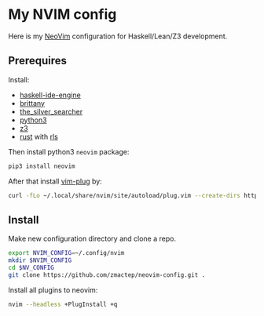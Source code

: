 My NVIM config
==============

Here is my [NeoVim](https://neovim.io) configuration for Haskell/Lean/Z3 development.

Prerequires
-----------

Install:
* [haskell-ide-engine](https://github.com/haskell/haskell-ide-engine)
* [brittany](https://github.com/lspitzner/brittany)
* [the_silver_searcher](https://github.com/ggreer/the_silver_searcher)
* [python3](https://www.python.org)
* [z3](https://github.com/Z3Prover/z3)
* [rust](https://rustup.rs) with [rls](https://github.com/rust-lang-nursery/rls)

Then install python3 `neovim` package:
```bash
pip3 install neovim
```

After that install [vim-plug](https://github.com/junegunn/vim-plug) by:
```bash
curl -fLo ~/.local/share/nvim/site/autoload/plug.vim --create-dirs https://raw.githubusercontent.com/junegunn/vim-plug/master/plug.vim
```

Install
-------

Make new configuration directory and clone a repo.
```bash
export NVIM_CONFIG=~/.config/nvim
mkdir $NVIM_CONFIG
cd $NV_CONFIG
git clone https://github.com/zmactep/neovim-config.git .
```

Install all plugins to neovim:
```bash
nvim --headless +PlugInstall +q
```
